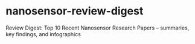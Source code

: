 # nanosensor-review-digest
Review Digest: Top 10 Recent Nanosensor Research Papers – summaries, key findings, and infographics

